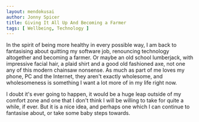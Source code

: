 ```yaml
---
layout: mendokusai
author: Jonny Spicer
title: Giving It All Up And Becoming a Farmer
tags: [ Wellbeing, Technology ]
---
```

In the spirit of being more healthy in every possible way, I am back to fantasising about quitting my software job, renouncing 
technology altogether and becoming a farmer. Or maybe an old school lumberjack, with impressive facial hair, a plaid shirt and
a good old fashioned axe, not one any of this modern chainsaw nonsense. As much as part of me loves my phone, PC and the Internet,
they aren't exactly wholesome, and wholesomeness is something I want a lot more of in my life right now.

I doubt it's ever going to happen, it would be a huge leap outside of my comfort zone and one that I don't think I will be willing
to take for quite a while, if ever. But it is a nice idea, and perhaps one which I can continue to fantasise about, or take some
baby steps towards.
